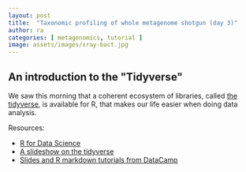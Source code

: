 ```yaml
---
layout: post
title:  "Taxonomic profiling of whole metagenome shotgun (day 3)"
author: ra
categories: [ metagenomics, tutorial ]
image: assets/images/xray-bact.jpg
---
```


## An introduction to the "Tidyverse"

We saw this morning that a coherent ecosystem of libraries, called [the tidyverse](https://www.tidyverse.org), is 
available for R, that makes our life easier when doing data analysis.

Resources:
* [R for Data Science](https://r4ds.had.co.nz/index.html)
* [A slideshow on the tidyverse](https://oliviergimenez.github.io/intro_tidyverse/#13)
* [Slides and R markdown tutorials from DataCamp](https://github.com/LukaIgnjatovic/DataCamp_-_Track_-_Data_Scientist_with_R_-_Course_03_-_Introduction_to_the_Tidyverse)

